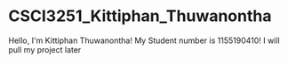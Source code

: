 # CSCI3251_Kittiphan_Thuwanontha
Hello, I'm Kittiphan Thuwanontha!
My Student number is 1155190410!
I will pull my project later
